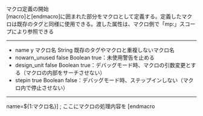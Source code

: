 マクロ定義の開始  
[macro]と[endmacro]に囲まれた部分をマクロとして定義する。定義したマクロは既存のタグと同様に使用できる。渡した属性は、マクロ側で「mp:」スコープにより参照できる

***
- name	y	マクロ名	String	既存のタグやマクロと重複しないマクロ名
- nowarn_unused		false	Boolean	true：未使用警告を止める
- design_unit		false	Boolean	true：デバッグモード時、マクロの引数変更とする（マクロの内部をサーチさせない）
- stepin		true	Boolean	false：デバッグモード時、ステップインしない（マクロ内で停止させない）

***
name=${1:マクロ名}]
	; ここにマクロの処理内容を
[endmacro
